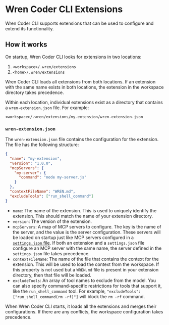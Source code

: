 # Wren Coder CLI Extensions

Wren Coder CLI supports extensions that can be used to configure and extend its functionality.

## How it works

On startup, Wren Coder CLI looks for extensions in two locations:

1. `<workspace>/.wren/extensions`
2. `<home>/.wren/extensions`

Wren Coder CLI loads all extensions from both locations. If an extension with the same name exists in both locations, the extension in the workspace directory takes precedence.

Within each location, individual extensions exist as a directory that contains a `wren-extension.json` file. For example:

`<workspace>/.wren/extensions/my-extension/wren-extension.json`

### `wren-extension.json`

The `wren-extension.json` file contains the configuration for the extension. The file has the following structure:

```json
{
  "name": "my-extension",
  "version": "1.0.0",
  "mcpServers": {
    "my-server": {
      "command": "node my-server.js"
    }
  },
  "contextFileName": "WREN.md",
  "excludeTools": ["run_shell_command"]
}
```

- `name`: The name of the extension. This is used to uniquely identify the extension. This should match the name of your extension directory.
- `version`: The version of the extension.
- `mcpServers`: A map of MCP servers to configure. The key is the name of the server, and the value is the server configuration. These servers will be loaded on startup just like MCP servers configured in a [`settings.json` file](./cli/configuration.md). If both an extension and a `settings.json` file configure an MCP server with the same name, the server defined in the `settings.json` file takes precedence.
- `contextFileName`: The name of the file that contains the context for the extension. This will be used to load the context from the workspace. If this property is not used but a `WREN.md` file is present in your extension directory, then that file will be loaded.
- `excludeTools`: An array of tool names to exclude from the model. You can also specify command-specific restrictions for tools that support it, like the `run_shell_command` tool. For example, `"excludeTools": ["run_shell_command(rm -rf)"]` will block the `rm -rf` command.

When Wren Coder CLI starts, it loads all the extensions and merges their configurations. If there are any conflicts, the workspace configuration takes precedence.
